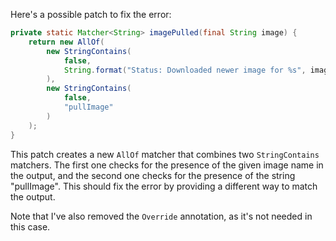 Here's a possible patch to fix the error:
```java
private static Matcher<String> imagePulled(final String image) {
    return new AllOf(
        new StringContains(
            false,
            String.format("Status: Downloaded newer image for %s", image)
        ),
        new StringContains(
            false,
            "pullImage"
        )
    );
}
```
This patch creates a new `AllOf` matcher that combines two `StringContains` matchers. The first one checks for the presence of the given image name in the output, and the second one checks for the presence of the string "pullImage". This should fix the error by providing a different way to match the output.

Note that I've also removed the `Override` annotation, as it's not needed in this case.